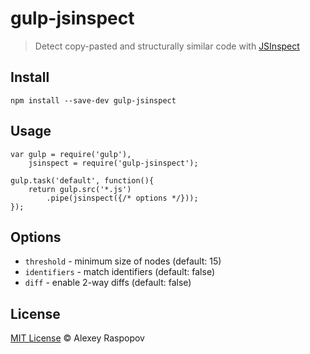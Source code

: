 # gulp-jsinspect

> Detect copy-pasted and structurally similar code with [JSInspect](https://github.com/danielstjules/jsinspect)

## Install

    npm install --save-dev gulp-jsinspect

## Usage

	var gulp = require('gulp'),
		jsinspect = require('gulp-jsinspect');

	gulp.task('default', function(){
		return gulp.src('*.js')
			.pipe(jsinspect({/* options */}));
	});

## Options

 * `threshold` - minimum size of nodes (default: 15)
 * `identifiers` - match identifiers (default: false)
 * `diff` - enable 2-way diffs (default: false)

## License

[MIT License](https://en.wikipedia.org/wiki/MIT_License) &copy; Alexey Raspopov
